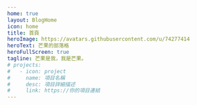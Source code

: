 ```yaml
---
home: true
layout: BlogHome
icon: home
title: 首頁
heroImage: https://avatars.githubusercontent.com/u/74277414
heroText: 芒果的部落格
heroFullScreen: true
tagline: 芒果是我，我是芒果。
# projects:
#   - icon: project
#     name: 項目名稱
#     desc: 項目詳細描述
#     link: https://你的項目連結
---
```


